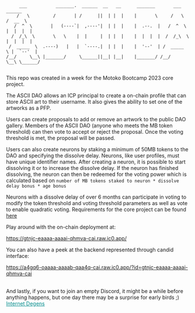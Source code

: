 ```
     ___           _______.  ______  __   __      _______       ___       ______   
    /   \         /       | /      ||  | |  |    |       \     /   \     /  __  \  
   /  ^  \       |   (----`|  ,----'|  | |  |    |  .--.  |   /  ^  \   |  |  |  | 
  /  /_\  \       \   \    |  |     |  | |  |    |  |  |  |  /  /_\  \  |  |  |  | 
 /  _____  \  .----)   |   |  `----.|  | |  |    |  '--'  | /  _____  \ |  `--'  | 
/__/     \__\ |_______/     \______||__| |__|    |_______/ /__/     \__\ \______/  
                                                                                   
```

This repo was created in a week for the Motoko Bootcamp 2023 core project.

The ASCII DAO allows an ICP principal to create a on-chain profile that can store ASCII art to their username. It also gives the ability to set one of the artworks as a PFP.

Users can create proposals to add or remove an artwork to the public DAO gallery. Members of the ASCII DAO (anyone who meets the MB token threshold) can then vote to accept or reject the proposal. Once the voting threshold is met, the proposal will be passed.

Users can also create neurons by staking a minimum of 50MB tokens to the DAO and specifying the dissolve delay. Neurons, like user profiles, must have unique identifier names. After creating a neuron, it is possible to start dissolving it or to increase the dissolve delay. If the neuron has finished dissolving, the neuron can then be redeemed for the voting power which is calculated based on `number of MB tokens staked to neuron * dissolve delay bonus * age bonus`

Neurons with a dissolve delay of over 6 months can participate in voting to modify the token threshold and voting threshold parameters as well as vote to enable quadratic voting. Requirements for the core project can be found [here](https://github.com/motoko-bootcamp/motokobootcamp-2023/blob/main/core_project/PROJECT.MD)

Play around with the on-chain deployment at:

https://gtnjc-eaaaa-aaaai-qhmva-cai.raw.ic0.app/

You can also have a peek at the backend represented through candid interface:

https://a4gq6-oaaaa-aaaab-qaa4q-cai.raw.ic0.app/?id=gtnjc-eaaaa-aaaai-qhmva-cai

<br>
And lastly, if you want to join an empty Discord, it might be a while before anything happens, but one day there may be a surprise for early birds ;)<br>
<a href="https://discord.gg/waHBtmhFSD" style="color:darkcyan">Internet Degens</a>